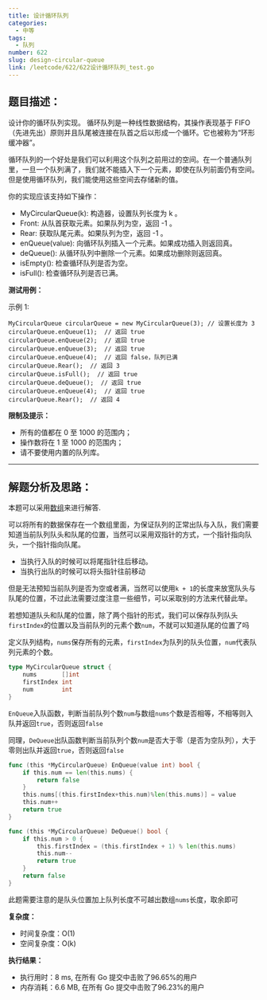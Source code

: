 ```yaml
---
title: 设计循环队列
categories:
  - 中等
tags:
  - 队列
number: 622
slug: design-circular-queue
link: /leetcode/622/622设计循环队列_test.go
---
```


## 题目描述：

设计你的循环队列实现。 循环队列是一种线性数据结构，其操作表现基于 FIFO（先进先出）原则并且队尾被连接在队首之后以形成一个循环。它也被称为“环形缓冲器”。

循环队列的一个好处是我们可以利用这个队列之前用过的空间。在一个普通队列里，一旦一个队列满了，我们就不能插入下一个元素，即使在队列前面仍有空间。但是使用循环队列，我们能使用这些空间去存储新的值。

你的实现应该支持如下操作：

- MyCircularQueue(k): 构造器，设置队列长度为 k 。
- Front: 从队首获取元素。如果队列为空，返回 -1 。
- Rear: 获取队尾元素。如果队列为空，返回 -1 。
- enQueue(value): 向循环队列插入一个元素。如果成功插入则返回真。
- deQueue(): 从循环队列中删除一个元素。如果成功删除则返回真。
- isEmpty(): 检查循环队列是否为空。
- isFull(): 检查循环队列是否已满。


**测试用例：**

示例 1:
```
MyCircularQueue circularQueue = new MyCircularQueue(3); // 设置长度为 3
circularQueue.enQueue(1);  // 返回 true
circularQueue.enQueue(2);  // 返回 true
circularQueue.enQueue(3);  // 返回 true
circularQueue.enQueue(4);  // 返回 false，队列已满
circularQueue.Rear();  // 返回 3
circularQueue.isFull();  // 返回 true
circularQueue.deQueue();  // 返回 true
circularQueue.enQueue(4);  // 返回 true
circularQueue.Rear();  // 返回 4
```

**限制及提示：**
- 所有的值都在 0 至 1000 的范围内；
- 操作数将在 1 至 1000 的范围内；
- 请不要使用内置的队列库。

---
## 解题分析及思路：

本题可以采用[数组](//array)来进行解答.

可以将所有的数据保存在一个数组里面，为保证队列的正常出队与入队，我们需要知道当前队列队头和队尾的位置，当然可以采用双指针的方式，一个指针指向队头，一个指针指向队尾。
- 当执行入队的时候可以将尾指针往后移动。
- 当执行出队的时候可以将头指针往前移动

但是无法预知当前队列是否为空或者满，当然可以使用`k + 1`的长度来放宽队头与队尾的位置，不过此法需要过度注意一些细节，可以采取别的方法来代替此举。

若想知道队头和队尾的位置，除了两个指针的形式，我们可以保存队列队头`firstIndex`的位置以及当前队列的元素个数`num`，不就可以知道队尾的位置了吗

定义队列结构，`nums`保存所有的元素，`firstIndex`为队列的队头位置，`num`代表队列元素的个数。
```go
type MyCircularQueue struct {
	nums       []int
	firstIndex int
	num        int
}
```

`EnQueue`入队函数，判断当前队列个数`num`与数组`nums`个数是否相等，不相等则入队并返回`true`，否则返回`false`

同理，`DeQueue`出队函数判断当前队列个数`num`是否大于零（是否为空队列），大于零则出队并返回`true`，否则返回`false`
```go
func (this *MyCircularQueue) EnQueue(value int) bool {
	if this.num == len(this.nums) {
		return false
	}
	this.nums[(this.firstIndex+this.num)%len(this.nums)] = value
	this.num++
	return true
}

func (this *MyCircularQueue) DeQueue() bool {
	if this.num > 0 {
		this.firstIndex = (this.firstIndex + 1) % len(this.nums)
		this.num--
		return true
	}
	return false
}
```


此题需要注意的是队头位置加上队列长度不可越出数组`nums`长度，取余即可

**复杂度：**
- 时间复杂度：O(1)
- 空间复杂度：O(k)

**执行结果：**

- 执行用时：8 ms, 在所有 Go 提交中击败了96.65%的用户
- 内存消耗：6.6 MB, 在所有 Go 提交中击败了96.23%的用户
